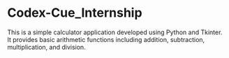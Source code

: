 # Codex-Cue_Internship
This is a simple calculator application developed using Python and Tkinter. It provides basic arithmetic functions including addition, subtraction, multiplication, and division.
